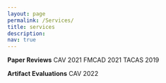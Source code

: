 ```yaml
---
layout: page
permalink: /Services/
title: services
description: 
nav: true
---
```


<b>Paper Reviews</b>
CAV 2021
FMCAD 2021
TACAS 2019

<b>Artifact Evaluations</b>
CAV 2022
